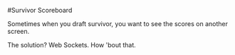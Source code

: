 #Survivor Scoreboard

Sometimes when you draft survivor, you want to see the scores on another screen.

The solution? Web Sockets. How 'bout that.
